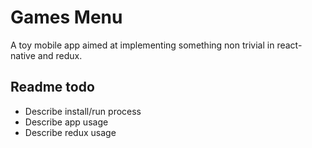 # Games Menu

A toy mobile app aimed at implementing something non trivial in react-native and redux.

## Readme todo

- Describe install/run process
- Describe app usage
- Describe redux usage